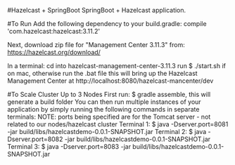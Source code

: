 #Hazelcast + SpringBoot
SpringBoot + Hazelcast application.

#To Run
Add the following dependency to your build.gradle: compile 'com.hazelcast:hazelcast:3.11.2'

Next, download zip file for "Management Center 3.11.3" from: https://hazelcast.org/download/

In a terminal:
cd into hazelcast-management-center-3.11.3
run $ ./start.sh if on mac, otherwise run the .bat file
this will bring up the Hazelcast Management Center at http://localhost:8080/hazelcast-mancenter/dev

#To Scale Cluster Up to 3 Nodes
First run: $ gradle assemble, this will generate a build folder
You can then run multiple instances of your application by simply running the following commands in separate terminals:
NOTE: ports being specified are for the Tomcat server - not related to our nodes/hazelcast cluster
Terminal 1: $ java -Dserver.port=8081 -jar build/libs/hazelcastdemo-0.0.1-SNAPSHOT.jar
Terminal 2: $ java -Dserver.port=8082 -jar build/libs/hazelcastdemo-0.0.1-SNAPSHOT.jar
Terminal 3: $ java -Dserver.port=8083 -jar build/libs/hazelcastdemo-0.0.1-SNAPSHOT.jar